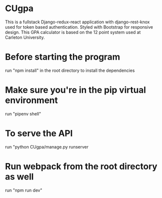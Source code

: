 # CUgpa

This is a fullstack Django-redux-react application with django-rest-knox used for token based authentication. Styled with Bootstrap for responsive design. This GPA calculator is based on the 12 point system used at Carleton University. 

# Before starting the program
run "npm install" in the root directory to install the dependencies

# Make sure you're in the pip virtual environment
run "pipenv shell"

# To serve the API
run "python CUgpa/manage.py runserver

# Run webpack from the root directory as well
run "npm run dev"

